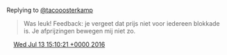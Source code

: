 Replying to [@tacooosterkamp](https://twitter.com/tacooosterkamp/status/753127849708646401)

> Was leuk\! Feedback: je vergeet dat prijs niet voor iedereen blokkade is\. Je afprijzingen bewegen mij niet zo\.

<img src="../../media/tweet.ico" width="12" /> [Wed Jul 13 15:10:21 +0000 2016](https://twitter.com/DromerDenker/status/753245186495512576)
